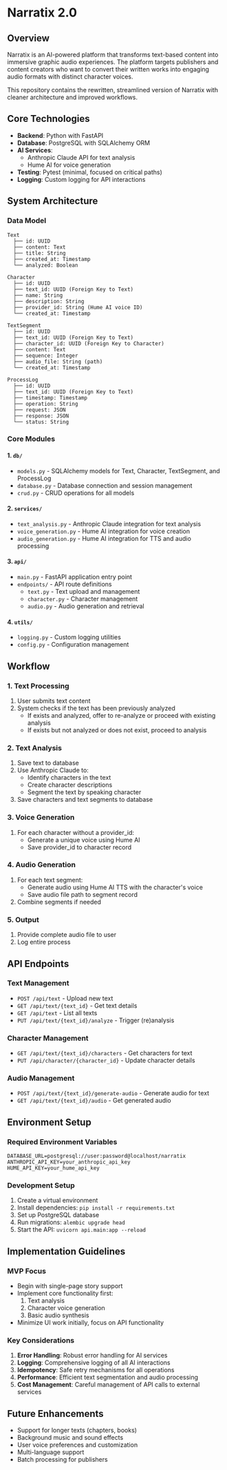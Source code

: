 # Narratix 2.0

## Overview
Narratix is an AI-powered platform that transforms text-based content into immersive graphic audio experiences. The platform targets publishers and content creators who want to convert their written works into engaging audio formats with distinct character voices.

This repository contains the rewritten, streamlined version of Narratix with cleaner architecture and improved workflows.

## Core Technologies
- **Backend**: Python with FastAPI
- **Database**: PostgreSQL with SQLAlchemy ORM
- **AI Services**: 
  - Anthropic Claude API for text analysis
  - Hume AI for voice generation
- **Testing**: Pytest (minimal, focused on critical paths)
- **Logging**: Custom logging for API interactions

## System Architecture

### Data Model
```
Text
  ├── id: UUID
  ├── content: Text
  ├── title: String
  ├── created_at: Timestamp
  └── analyzed: Boolean

Character
  ├── id: UUID
  ├── text_id: UUID (Foreign Key to Text)
  ├── name: String
  ├── description: String
  ├── provider_id: String (Hume AI voice ID)
  └── created_at: Timestamp

TextSegment
  ├── id: UUID
  ├── text_id: UUID (Foreign Key to Text)
  ├── character_id: UUID (Foreign Key to Character)
  ├── content: Text
  ├── sequence: Integer
  ├── audio_file: String (path)
  └── created_at: Timestamp

ProcessLog
  ├── id: UUID
  ├── text_id: UUID (Foreign Key to Text)
  ├── timestamp: Timestamp
  ├── operation: String
  ├── request: JSON
  ├── response: JSON
  └── status: String
```

### Core Modules

#### 1. `db/`
- `models.py` - SQLAlchemy models for Text, Character, TextSegment, and ProcessLog
- `database.py` - Database connection and session management
- `crud.py` - CRUD operations for all models

#### 2. `services/`
- `text_analysis.py` - Anthropic Claude integration for text analysis
- `voice_generation.py` - Hume AI integration for voice creation
- `audio_generation.py` - Hume AI integration for TTS and audio processing

#### 3. `api/`
- `main.py` - FastAPI application entry point
- `endpoints/` - API route definitions
  - `text.py` - Text upload and management
  - `character.py` - Character management
  - `audio.py` - Audio generation and retrieval

#### 4. `utils/`
- `logging.py` - Custom logging utilities
- `config.py` - Configuration management

## Workflow

### 1. Text Processing
1. User submits text content
2. System checks if the text has been previously analyzed
   - If exists and analyzed, offer to re-analyze or proceed with existing analysis
   - If exists but not analyzed or does not exist, proceed to analysis

### 2. Text Analysis
1. Save text to database
2. Use Anthropic Claude to:
   - Identify characters in the text
   - Create character descriptions
   - Segment the text by speaking character
3. Save characters and text segments to database

### 3. Voice Generation
1. For each character without a provider_id:
   - Generate a unique voice using Hume AI
   - Save provider_id to character record

### 4. Audio Generation
1. For each text segment:
   - Generate audio using Hume AI TTS with the character's voice
   - Save audio file path to segment record
2. Combine segments if needed

### 5. Output
1. Provide complete audio file to user
2. Log entire process

## API Endpoints

### Text Management
- `POST /api/text` - Upload new text
- `GET /api/text/{text_id}` - Get text details
- `GET /api/text` - List all texts
- `PUT /api/text/{text_id}/analyze` - Trigger (re)analysis

### Character Management
- `GET /api/text/{text_id}/characters` - Get characters for text
- `PUT /api/character/{character_id}` - Update character details

### Audio Management
- `POST /api/text/{text_id}/generate-audio` - Generate audio for text
- `GET /api/text/{text_id}/audio` - Get generated audio

## Environment Setup

### Required Environment Variables
```
DATABASE_URL=postgresql://user:password@localhost/narratix
ANTHROPIC_API_KEY=your_anthropic_api_key
HUME_API_KEY=your_hume_api_key
```

### Development Setup
1. Create a virtual environment
2. Install dependencies: `pip install -r requirements.txt`
3. Set up PostgreSQL database
4. Run migrations: `alembic upgrade head`
5. Start the API: `uvicorn api.main:app --reload`

## Implementation Guidelines

### MVP Focus
- Begin with single-page story support
- Implement core functionality first:
  1. Text analysis
  2. Character voice generation
  3. Basic audio synthesis
- Minimize UI work initially, focus on API functionality

### Key Considerations
1. **Error Handling**: Robust error handling for AI services
2. **Logging**: Comprehensive logging of all AI interactions
3. **Idempotency**: Safe retry mechanisms for all operations
4. **Performance**: Efficient text segmentation and audio processing
5. **Cost Management**: Careful management of API calls to external services

## Future Enhancements
- Support for longer texts (chapters, books)
- Background music and sound effects
- User voice preferences and customization
- Multi-language support
- Batch processing for publishers
